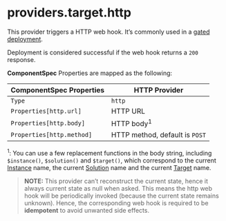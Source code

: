 # providers.target.http

This provider triggers a HTTP web hook. It’s commonly used in a [gated deployment](../scenarios/gated-deployment.md).

Deployment is considered successful if the web hook returns a ```200``` response.

**ComponentSpec** Properties are mapped as the following:

| ComponentSpec Properties| HTTP Provider|
|--------|--------|
| ```Type``` | ```http```|
| ```Properties[http.url]``` | HTTP URL |
| ```Properties[http.body]``` | HTTP body<sup>1</sup> |
| ```Properties[http.method]``` | HTTP method, default is ```POST``` |

<sup>1</sup>: You can use a few replacement functions in the body string, including ```$instance()```, ```$solution()``` and ```$target()```, which correspond to the current [Instance](../uom/instance.md) name, the current [Solution](../uom/solution.md) name and the current [Target](../uom/target.md) name.
>**NOTE:** This provider can’t reconstruct the current state, hence it always current state as null when asked. This means the http web hook will be periodically invoked (because the current state remains unknown). Hence, the corresponding web hook is required to be **idempotent** to avoid unwanted side effects.


